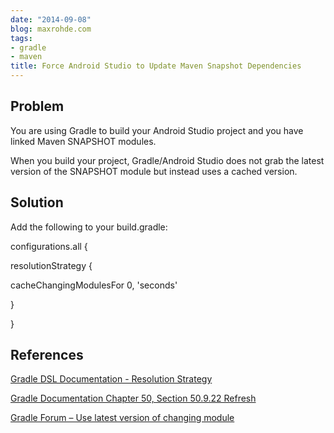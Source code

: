```yaml
---
date: "2014-09-08"
blog: maxrohde.com
tags:
- gradle
- maven
title: Force Android Studio to Update Maven Snapshot Dependencies
---
```


## Problem

You are using Gradle to build your Android Studio project and you have linked Maven SNAPSHOT modules.

When you build your project, Gradle/Android Studio does not grab the latest version of the SNAPSHOT module but instead uses a cached version.

## Solution

Add the following to your build.gradle:

configurations.all {

resolutionStrategy {

cacheChangingModulesFor 0, 'seconds'

}

}

## References

[Gradle DSL Documentation - Resolution Strategy](http://www.gradle.org/docs/current/dsl/org.gradle.api.artifacts.ResolutionStrategy.html)

[Gradle Documentation Chapter 50, Section 50.9.22 Refresh](http://www.gradle.org/docs/current/userguide/dependency_management.html)

[Gradle Forum – Use latest version of changing module](http://forums.gradle.org/gradle/topics/downloading_locally_cached_artifact)